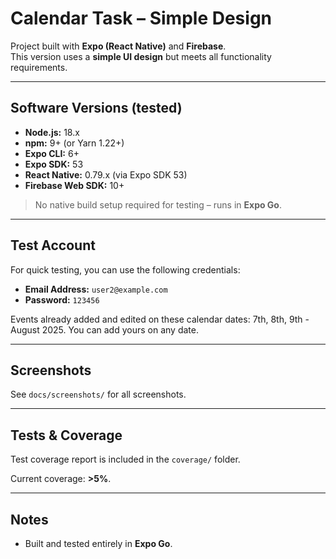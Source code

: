 # Calendar Task – Simple Design

Project built with **Expo (React Native)** and **Firebase**.  
This version uses a **simple UI design** but meets all functionality requirements.

---

## Software Versions (tested)

- **Node.js:** 18.x
- **npm:** 9+ (or Yarn 1.22+)
- **Expo CLI:** 6+
- **Expo SDK:** 53
- **React Native:** 0.79.x (via Expo SDK 53)
- **Firebase Web SDK:** 10+

> No native build setup required for testing – runs in **Expo Go**.

---

## Test Account

For quick testing, you can use the following credentials:

- **Email Address:** `user2@example.com`  
- **Password:** `123456`

Events already added and edited on these calendar dates: 7th, 8th, 9th - August 2025. You can add yours on any date.

---

## Screenshots

See `docs/screenshots/` for all screenshots.

---

## Tests & Coverage

Test coverage report is included in the `coverage/` folder.

Current coverage: **>5%**.

---

## Notes

- Built and tested entirely in **Expo Go**.
